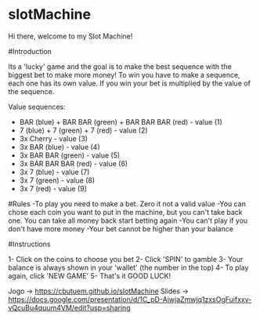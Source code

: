 # slotMachine

Hi there, welcome to my Slot Machine!

#Introduction 

Its a 'lucky' game and the goal is to make the best sequence with the biggest bet to make more money!
To win you have to make a sequence, each one has its own value. If you win your bet is multiplied by the value of the sequence.

Value sequences:

- BAR (blue) + BAR BAR (green) + BAR BAR BAR (red) - value (1)
- 7 (blue) + 7 (green) + 7 (red) - value (2)
- 3x Cherry - value (3)
- 3x BAR (blue) - value (4)
- 3x BAR BAR (green) - value (5)
- 3x BAR BAR BAR (red) - value (6)
- 3x 7 (blue) - value (7)
- 3x 7 (green) - value (8)
- 3x 7 (red) - value (9)

#Rules
-To play you need to make a bet. Zero it not a valid value
-You can chose each coin you want to put in the machine, but you can't take back one. You can take all money back start betting again
-You can't play if you don't have more money
-Your bet cannot be higher than your balance

#Instructions

1- Click on the coins to choose you bet
2- Click 'SPIN' to gamble
3- Your balance is always shown in your 'wallet' (the number in the top)
4- To play again, click 'NEW GAME'
5- That's it GOOD LUCK!

Jogo -> https://cbutuem.github.io/slotMachine
Slides -> https://docs.google.com/presentation/d/1C_pD-AiwjaZmwjq1zxsOgFuifxxv-vQcuBu4quum4VM/edit?usp=sharing


